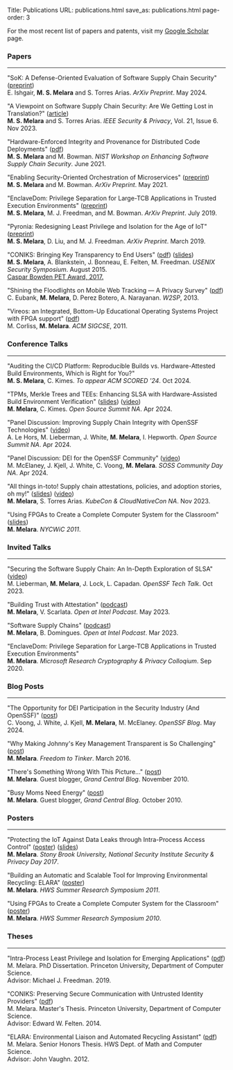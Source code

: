 Title: Publications
URL: publications.html
save_as: publications.html
page-order: 3

For the most recent list of papers and patents, visit my <a class="text-info" href="https://scholar.google.com/citations?user=_YKwSB0AAAAJ&hl=en">Google Scholar</a> page.

### Papers
---

"SoK: A Defense-Oriented Evaluation of Software Supply Chain Security" (<a class="text-info" href="https://arxiv.org/pdf/2405.14993">preprint</a>)
<br>
<span class="label_gray">E. Ishgair, **M. S. Melara** and S. Torres Arias. *ArXiv Preprint*. May 2024.</span>

"A Viewpoint on Software Supply Chain Security: Are We Getting Lost in Translation?" (<a class="text-info" href="https://ieeexplore.ieee.org/abstract/document/10315780">article</a>)
<br>
<span class="label_gray">**M. S. Melara** and S. Torres Arias. *IEEE Security & Privacy*, Vol. 21, Issue 6. Nov 2023.</span>

"Hardware-Enforced Integrity and Provenance for Distributed Code Deployments" (<a class="text-info" href="https://arxiv.org/abs/2106.09843">pdf</a>)
<br>
<span class="label_gray">**M. S. Melara** and M. Bowman. *NIST Workshop on Enhancing Software Supply Chain Security*. June 2021.</span>

"Enabling Security-Oriented Orchestration of Microservices" (<a class="text-info" href="https://arxiv.org/abs/2106.09841">preprint</a>)
<br>
<span class="label_gray">**M. S. Melara** and M. Bowman. *ArXiv Preprint*. May 2021.</span>

"EnclaveDom: Privilege Separation for Large-TCB Applications in Trusted Execution Environments" (<a class="text-info" href="https://arxiv.org/abs/1907.13245">preprint</a>)
<br>
<span class="label_gray">**M. S. Melara**, M. J. Freedman, and M. Bowman. *ArXiv Preprint*. July 2019.</span>

"Pyronia: Redesigning Least Privilege and Isolation for the Age of IoT" (<a class="text-info" href="https://arxiv.org/abs/1903.01950">preprint</a>)
<br>
<span class="label_gray">**M. S. Melara**, D. Liu, and M. J. Freedman. *ArXiv Preprint*. March 2019.</span>

"CONIKS: Bringing Key Transparency to End Users" (<a class="text-info" href="static/pubs/sec15-paper-melara.pdf">pdf</a>) (<a class="text-info" href="static/pubs/coniks_usenix15_pres.pdf">slides</a>)
<br>
<span class="label_gray">**M. S. Melara**, A. Blankstein, J. Bonneau, E. Felten, M. Freedman. *USENIX Security Symposium*. August 2015.</span>
<br>
<span class="text-success"><a href="https://www.petsymposium.org/award/"><u>Caspar Bowden PET Award, 2017.</u></a></span>

"Shining the Floodlights on Mobile Web Tracking — A Privacy Survey" (<a class="text-info" href="static/pubs/s2p2.pdf">pdf</a>)
<br>
<span class="label_gray">C. Eubank, **M. Melara**, D. Perez Botero, A. Narayanan. *W2SP*, 2013.</span>

"Vireos: an Integrated, Bottom-Up Educational Operating Systems Project with FPGA support" (<a class="text-info" href="static/pubs/vireos.pdf">pdf</a>)
<br>
<span class="label_gray">M. Corliss, **M. Melara**. *ACM SIGCSE*, 2011.</span>

### Conference Talks
---

"Auditing the CI/CD Platform: Reproducible Builds vs. Hardware-Attested Build Environments, Which is Right for You?"
<br>
<span class="label_gray">**M. S. Melara**, C. Kimes. *To appear ACM SCORED '24*. Oct 2024.</span>

"TPMs, Merkle Trees and TEEs: Enhancing SLSA with Hardware-Assisted Build Environment Verification" (<a class="text-info" href="static/pubs/habe@ossna2024.pdf">slides</a>) (<a class="text-info" href="https://www.youtube.com/watch?v=Gk0LDi05KRg">video</a>)
<br>
<span class="label_gray">**M. Melara**, C. Kimes. *Open Source Summit NA*. Apr 2024.</span>

"Panel Discussion: Improving Supply Chain Integrity with OpenSSF Technologies" (<a class="text-info" href="https://www.youtube.com/watch?v=6EPROzPfqD8&t=3s">video</a>)
<br>
<span class="label_gray">A. Le Hors, M. Lieberman, J. White, **M. Melara**, I. Hepworth. *Open Source Summit NA*. Apr 2024.</span>

"Panel Discussion: DEI for the OpenSSF Community" (<a class="text-info" href="https://www.youtube.com/watch?v=OZhcpWxzJaA">video</a>)
<br>
<span class="label_gray">M. McElaney, J. Kjell, J. White, C. Voong, **M. Melara**. *SOSS Community Day NA*. Apr 2024.</span>

"All things in-toto! Supply chain attestations, policies, and adoption stories, oh my!" (<a class="text-info" href="static/pubs/in-toto@kccnc2023.pdf">slides</a>) (<a class="text-info" href="https://www.youtube.com/watch?v=wuB--26-WpM">video</a>)
<br>
<span class="label_gray">**M. Melara**, S. Torres Arias. *KubeCon & CloudNativeCon NA*. Nov 2023.</span>

"Using FPGAs to Create a Complete Computer System for the Classroom" (<a class="text-info" href="static/pubs/nycwic-pres.pdf">slides</a>)
<br/>
<span class="label_gray">**M. Melara**. *NYCWiC 2011*.</span>

### Invited Talks
---

"Securing the Software Supply Chain: An In-Depth Exploration of SLSA" (<a class="text-info" href="https://www.youtube.com/watch?v=HHXPEWvfFwk">video</a>)
<br>
<span class="label_gray">M. Lieberman, **M. Melara**, J. Lock, L. Capadan. *OpenSSF Tech Talk*. Oct 2023.</span>

"Building Trust with Attestation" (<a class="text-info" href="https://openatintel.podbean.com/e/building-trust-with-attestation/">podcast</a>)
<br>
<span class="label_gray">**M. Melara**, V. Scarlata. *Open at Intel Podcast*. May 2023.</span>

"Software Supply Chains" (<a class="text-info" href="https://openatintel.podbean.com/e/software-supply-chains/">podcast</a>)
<br>
<span class="label_gray">**M. Melara**, B. Domingues. *Open at Intel Podcast*. Mar 2023.</span>

"EnclaveDom: Privilege Separation for Large-TCB Applications in Trusted Execution Environments"
<br>
<span class="label_gray">**M. Melara**. *Microsoft Research Cryptography & Privacy Colloqium*. Sep 2020.</span>

### Blog Posts
---

"The Opportunity for DEI Participation in the Security Industry (And OpenSSF)" (<a class="text-info" href="https://openssf.org/blog/2024/05/29/the-opportunity-for-dei-participation-in-the-security-industry-and-openssf/">post</a>)
<br>
<span class="label_gray">C. Voong, J. White, J. Kjell, **M. Melara**, M. McElaney. *OpenSSF Blog*. May 2024.</span>

"Why Making Johnny's Key Management Transparent is So Challenging" (<a class="text-info" href="https://freedom-to-tinker.com/2016/03/31/why-making-johnnys-key-management-transparent-is-so-challenging/">post</a>)
<br>
<span class="label_gray">**M. Melara**. *Freedom to Tinker*. March 2016.</span>

"There's Something Wrong With This Picture..." (<a class="text-info" href="https://grandcentralblog.wordpress.com/2010/11/05/guest-blogger-marcela-melara-2/">post</a>)
<br>
<span class="label_gray">**M. Melara**. Guest blogger, *Grand Central Blog*. November 2010.</span>

"Busy Moms Need Energy" (<a class="text-info" href="https://grandcentralblog.wordpress.com/2010/10/30/guest-blogger-marcela-melara/">post</a>)
<br>
<span class="label_gray">**M. Melara**. Guest blogger, *Grand Central Blog*. October 2010.</span>

### Posters
---

"Protecting the IoT Against Data Leaks through Intra-Process Access Control" (<a class="text-info" href="static/pubs/s&pDay-poster.pdf">poster</a>) (<a class="text-info" href="static/pubs/s&pDay-blitz-presentation.pdf">slides</a>)
<br>
<span class="label_gray">**M. Melara**. *Stony Brook University, National Security Institute Security & Privacy Day 2017*.</span>

"Building an Automatic and Scalable Tool for Improving Environmental Recycling: ELARA" (<a class="text-info" href="static/pubs/elara-poster.pdf">poster</a>)
<br>
<span class="label_gray">**M. Melara**. *HWS Summer Research Symposium 2011*.</span>

"Using FPGAs to Create a Complete Computer System for the Classroom" (<a class="text-info" href="static/pubs/fpga-poster.pdf">poster</a>)
<br>
<span class="label_gray">**M. Melara**. *HWS Summer Research Symposium 2010*.</span>

### Theses
---

"Intra-Process Least Privilege and Isolation for Emerging Applications" (<a class="text-info" href="static/pubs/phd-thesis.pdf">pdf</a>)
<br>
<span class="label_gray">M. Melara. PhD Dissertation. Princeton University, Department of Computer Science. <br/>Advisor: Michael J. Freedman. 2019.</span>

"CONIKS: Preserving Secure Communication with Untrusted Identity Providers" (<a class="text-info" href="static/pubs/mse-thesis.pdf">pdf</a>)
<br>
<span class="label_gray">M. Melara. Master's Thesis. Princeton University, Department of Computer Science. <br/>Advisor: Edward W. Felten. 2014.</span>

"ELARA: Environmental Liaison and Automated Recycling Assistant" (<a class="text-info" href="static/pubs/honors-thesis.pdf">pdf</a>)
<br>
<span class="label_gray">M. Melara. Senior Honors Thesis. HWS Dept. of Math and Computer Science. <br/>Advisor: John Vaughn. 2012.</span>

